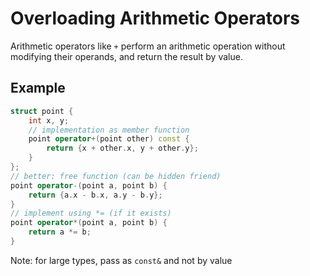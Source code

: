 # Overloading Arithmetic Operators

Arithmetic operators like `+` perform an arithmetic operation without modifying their operands,
and return the result by value.

## Example
```cpp
struct point {
    int x, y;
    // implementation as member function
    point operator+(point other) const {
        return {x + other.x, y + other.y};
    }
};
// better: free function (can be hidden friend)
point operator-(point a, point b) {
    return {a.x - b.x, a.y - b.y};
}
// implement using *= (if it exists)
point operator*(point a, point b) {
    return a *= b;
}
```
Note: for large types, pass as `const&` and not by value